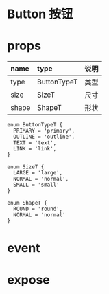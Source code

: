 # Button 按钮

# props

| name  | type        | 说明 |
| :---- | :---------- | :--- |
| type  | ButtonTypeT | 类型 |
| size  | SizeT       | 尺寸 |
| shape | ShapeT      | 形状 |

```
enum ButtonTypeT {
  PRIMARY = 'primary',
  OUTLINE = 'outline',
  TEXT = 'text',
  LINK = 'link',
}

enum SizeT {
  LARGE = 'large',
  NORMAL = 'normal',
  SMALL = 'small'
}

enum ShapeT {
  ROUND = 'round',
  NORMAL = 'normal'
}
```

# event

# expose
